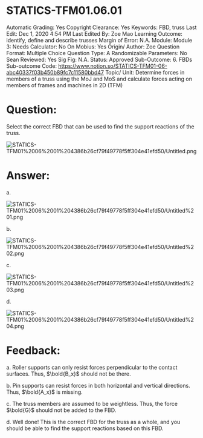 # STATICS-TFM01.06.01

Automatic Grading: Yes
Copyright Clearance: Yes
Keywords: FBD, truss
Last Edit: Dec 1, 2020 4:54 PM
Last Edited By: Zoe Mao
Learning Outcome: identify, define and describe trusses
Margin of Error: N.A.
Module: Module 3:
Needs Calculator: No
On Mobius: Yes
Origin/ Author: Zoe
Question Format: Multiple Choice
Question Type: A
Randomizable Parameters: No
Sean Reviewed: Yes
Sig Fig: N.A.
Status: Approved
Sub-Outcome: 6. FBDs
Sub-outcome Code: https://www.notion.so/STATICS-TFM01-06-abc40337f03b450b89fc7c11580bbd47
Topic/ Unit: Determine forces in members of a truss using the MoJ and MoS and calculate forces acting on members of frames and machines in 2D (TFM)

# Question:

Select the correct FBD that can be used to find the support reactions of the truss. 

![STATICS-TFM01%2006%2001%204386b26cf79f49778f5ff304e41efd50/Untitled.png](STATICS-TFM01%2006%2001%204386b26cf79f49778f5ff304e41efd50/Untitled.png)

# Answer:

a.

![STATICS-TFM01%2006%2001%204386b26cf79f49778f5ff304e41efd50/Untitled%201.png](STATICS-TFM01%2006%2001%204386b26cf79f49778f5ff304e41efd50/Untitled%201.png)

b.

![STATICS-TFM01%2006%2001%204386b26cf79f49778f5ff304e41efd50/Untitled%202.png](STATICS-TFM01%2006%2001%204386b26cf79f49778f5ff304e41efd50/Untitled%202.png)

c.

![STATICS-TFM01%2006%2001%204386b26cf79f49778f5ff304e41efd50/Untitled%203.png](STATICS-TFM01%2006%2001%204386b26cf79f49778f5ff304e41efd50/Untitled%203.png)

d.

![STATICS-TFM01%2006%2001%204386b26cf79f49778f5ff304e41efd50/Untitled%204.png](STATICS-TFM01%2006%2001%204386b26cf79f49778f5ff304e41efd50/Untitled%204.png)

# Feedback:

a. Roller supports can only resist forces perpendicular to the contact surfaces. Thus, $\bold{B_x}$ should not be there. 

b. Pin supports can resist forces in both horizontal and vertical directions. Thus, $\bold{A_x}$ is missing. 

c. The truss members are assumed to be weightless. Thus, the force $\bold{G}$ should not be added to the FBD. 

d. Well done! This is the correct FBD for the truss as a whole, and you should be able to find the support reactions based on this FBD.